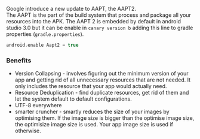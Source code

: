 Google introduce a new update to AAPT, the AAPT2.<br/>
The AAPT is the part of the build system that process and package all your resources into the APK. The AAPT 2 is embedded by default in android studio 3.0 but it can be enable  in `canary version b` adding this line to gradle properties (`gradle.properties`).

```gradle
android.enable Aapt2 = true
```
### Benefits

* Version Collapsing - involves figuring out the minimum version of your app and getting rid of all unnecessary resources that are not needed. It only includes the resource that your app would actually need.  
* Resource Deduplication - find duplicate resources, get rid of them and let the system default to default configurations.
* UTF-8 everywhere
* smarter cruncher - smartly reduces the size of your images by optimising them. If the  image size is bigger than the optimise image size, the optimisize image size is used. Your app image size is used if otherwise.


